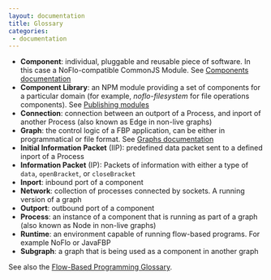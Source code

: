 ```yaml
---
layout: documentation
title: Glossary
categories:
 - documentation
---
```

* **Component**: individual, pluggable and reusable piece of software. In this case a NoFlo-compatible CommonJS Module. See [Components documentation](../components)
* **Component Library**: an NPM module providing a set of components for a particular domain (for example, *noflo-filesystem* for file operations components). See [Publishing modules](../publishing)
* **Connection**: connection between an outport of a Process, and inport of another Process (also known as Edge in non-live graphs)
* **Graph**: the control logic of a FBP application, can be either in programmatical or file format. See [Graphs documentation](../graphs)
* **Initial Information Packet** (IIP): predefined data packet sent to a defined inport of a Process
* **Information Packet** (IP): Packets of information with either a type of `data`, `openBracket`, or `closeBracket`
* **Inport**: inbound port of a component
* **Network**: collection of processes connected by sockets. A running version of a graph
* **Outport**: outbound port of a component
* **Process**: an instance of a component that is running as part of a graph (also known as Node in non-live graphs)
* **Runtime**: an environment capable of running flow-based programs. For example NoFlo or JavaFBP
* **Subgraph**: a graph that is being used as a component in another graph

See also the [Flow-Based Programming Glossary](http://www.jpaulmorrison.com/fbp/gloss.htm).
